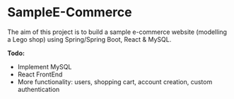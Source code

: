 # SampleE-Commerce

The aim of this project is to build a sample e-commerce website (modelling a Lego shop) using Spring/Spring Boot, React & MySQL. 

**Todo:**
* Implement MySQL
* React FrontEnd
* More functionality: users, shopping cart, account creation, custom authentication
